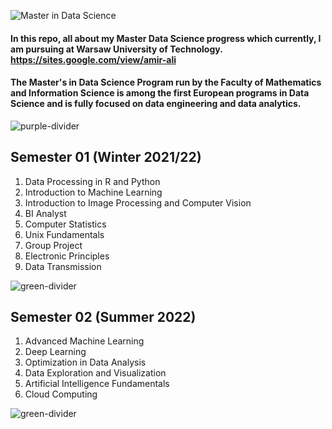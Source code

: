 ![Master in Data Science](https://pbs.twimg.com/media/FIC-98vXMAAM2Zw?format=jpg&name=900x900)
#### In this repo, all about my Master Data Science progress which currently, I am pursuing at Warsaw University of Technology. https://sites.google.com/view/amir-ali
#### The Master's in Data Science Program run by the Faculty of Mathematics and Information Science is among the first European programs in Data Science and is fully focused on data engineering and data analytics.

![purple-divider](https://user-images.githubusercontent.com/7065401/52071927-c1cd7100-2562-11e9-908a-dde91ba14e59.png)

## Semester 01 (Winter 2021/22)
1. Data Processing in R and Python
2. Introduction to Machine Learning 
3. Introduction to Image Processing and Computer Vision
4. BI Analyst
5. Computer Statistics
6. Unix Fundamentals
7. Group Project
8. Electronic Principles
9. Data Transmission 

![green-divider](https://user-images.githubusercontent.com/7065401/52071924-c003ad80-2562-11e9-8297-1c6595f8a7ff.png)

## Semester 02 (Summer 2022)
1. Advanced Machine Learning
2. Deep Learning
3. Optimization in Data Analysis
4. Data Exploration and Visualization
5. Artificial Intelligence Fundamentals
6. Cloud Computing

![green-divider](https://user-images.githubusercontent.com/7065401/52071924-c003ad80-2562-11e9-8297-1c6595f8a7ff.png)
